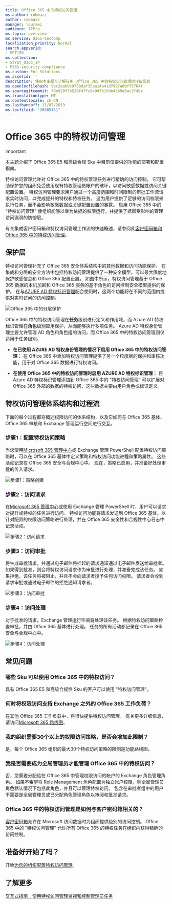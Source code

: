 ```yaml
---
title: Office 365 中的特权访问管理
ms.author: robmazz
author: robmazz
manager: laurawi
audience: ITPro
ms.topic: overview
ms.service: O365-seccomp
localization_priority: Normal
search.appverid:
- MET150
ms.collection:
- Strat_O365_IP
- M365-security-compliance
ms.custom: Ent_Solutions
ms.assetid: ''
description: 使用本主题可了解有关 Office 365 中的特权访问管理的详细信息
ms.openlocfilehash: 9bc2aab9c9758daf35aa14a41d7997a0bff5764f
ms.sourcegitcommit: 70e920f76526f47fc849df615de4569e0ac2f4be
ms.translationtype: MT
ms.contentlocale: zh-CN
ms.lasthandoff: 11/07/2019
ms.locfileid: "38685151"
---
```

# <a name="privileged-access-management-in-office-365"></a>Office 365 中的特权访问管理

> [!IMPORTANT]
> 本主题介绍了 Office 365 E5 和高级合规 Sku 中目前仅提供的功能的部署和配置指南。

特权访问管理允许对 Office 365 中的特权管理任务进行精确的访问控制。 它可帮助保护您的组织免受使用现有特权管理员帐户的破坏，以访问敏感数据或访问关键配置设置。 特权访问管理要求用户通过一个高度范围和时间限制的审批工作流请求实时访问，以完成提升的特权和特权任务。 这为用户提供了足够的访问权限来执行任务，而不会影响敏感数据或关键配置设置的暴露。 启用 Office 365 中的 "特权访问管理" 使组织能够以零为依据的权限运行，并提供了抵御受影响的管理访问漏洞的防御层。

有关集成客户密码箱和特权访问管理工作流的快速概述，请参阅此[客户密码箱和 Office 365 中的特权访问管理](https://go.microsoft.com/fwlink/?linkid=2066800)。

## <a name="layers-of-protection"></a>保护层

特权访问管理补充了 Office 365 安全体系结构中的其他数据和访问功能保护。 在集成和分层的安全方法中包括特权访问管理提供了一种安全模型，可以最大限度地保护敏感信息和 Office 365 配置设置。 如图中所示，特权访问管理基于 Office 365 数据的本机加密和 Office 365 服务的基于角色的访问控制安全模型提供的保护。 在与[AZURE AD 特权标识管理](https://docs.microsoft.com/azure/active-directory/active-directory-privileged-identity-management-configure)配合使用时，这两个功能将在不同的范围内提供对实时访问的访问控制。

![Office 365 中的分层保护](media/pam-layered-protection.png)

Office 365 中的特权访问管理在**任务**级别进行定义和作用域，而 Azure AD 特权标识管理在**角色**级别应用保护，从而能够执行多项任务。 Azure AD 特权身份管理主要允许管理 AD 角色和角色组的访问，而 Office 365 中的特权访问管理则仅适用于任务级别。

- **在已使用 AZURE AD 特权身份管理的情况下启用 Office 365 中的特权访问管理：** 在 Office 365 中添加特权访问管理提供了另一个粒度层的保护和审核功能，用于对 Office 365 数据进行特权访问。

- **在使用 Office 365 中的特权访问管理时启用 AZURE AD 特权标识管理：** 将 Azure AD 特权标识管理添加到 Office 365 中的 "特权访问管理" 可以扩展对 Office 365 外部的数据的特权访问，这些数据主要由用户角色或标识定义。  

## <a name="privileged-access-management-architecture-and-process-flow"></a>特权访问管理体系结构和过程流

下面的每个过程都将概述权限访问的体系结构，以及它如何与 Office 365 基体、Office 365 审核和 Exchange 管理运行空间进行交互。

### <a name="step-1-configure-a-privileged-access-policy"></a>步骤1：配置特权访问策略

当您使用[Microsoft 365 管理中心](https://admin.microsoft.com)或 Exchange 管理 PowerShell 配置特权访问策略时，可以在 Office 365 基体中定义策略和特权访问功能进程和策略属性。 这些活动记录在 Office 365 安全与合规中心中。 现在，策略已启用，并准备好处理审批的传入请求。

![步骤1：策略创建](media/pam-step1-policy-creation.jpg)

### <a name="step-2-access-request"></a>步骤2：访问请求

在[Microsoft 365 管理中心](https://admin.microsoft.com)或使用 Exchange 管理 PowerShell 时，用户可以请求对提升或特权的任务进行访问。 特权访问功能将请求发送到 Office 365 基体，以针对配置的权限访问策略进行处理，并在 Office 365 安全性和合规性中心日志中记录活动。

![步骤2：访问请求](media/pam-step2-access-request.jpg)

### <a name="step-3-access-approval"></a>步骤3：访问审批

将生成审批请求，并通过电子邮件将挂起的请求通知通过电子邮件发送给审批者。 如果得到批准，则会将特权访问请求作为审批进行处理，并准备完成该任务。 如果拒绝，该任务将被阻止，并且不会向请求者授予任何访问权限。 请求者会收到请求审批或通过电子邮件的拒绝通知请求者。

![步骤3：访问审批](media/pam-step3-access-approval.jpg)

### <a name="step-4-access-processing"></a>步骤4：访问处理

对于批准的请求，Exchange 管理运行空间将处理该任务。 根据特权访问策略检查审批，并由 Office 365 基体进行处理。 任务的所有活动都记录在 Office 365 安全与合规中心中。

![步骤4：访问处理](media/pam-step4-access-processing.jpg)

## <a name="frequently-asked-questions"></a>常见问题

### <a name="what-skus-can-use-privileged-access-in-office-365"></a>哪些 Sku 可以使用 Office 365 中的特权访问？
具有 Office 365 E5 和高级合规性 Sku 的客户可以使用 "特权访问管理"。

### <a name="when-will-privileged-access-support-office-365-workloads-beyond-exchange"></a>何时将权限访问支持 Exchange 之外的 Office 365 工作负荷？
在其他 Office 365 工作负载中，将很快提供特权访问管理。 有关更多详细信息，请访问[Microsoft 365 路线图](https://www.microsoft.com/microsoft-365/roadmap)。

### <a name="my-organization-needs-more-than-30-privileged-access-policies-will-this-limit-be-increased"></a>我的组织需要30个以上的权限访问策略，是否会增加此限制？
是，每个 Office 365 组织的最大30个特权访问策略的限制是功能路线图。

### <a name="do-i-need-to-be-a-global-admin-to-manage-privileged-access-in-office-365"></a>我是否需要成为全局管理员才能管理 Office 365 中的特权访问？
否，您需要分配给在 Office 365 中管理权限访问的帐户的 Exchange 角色管理角色。 如果不希望将 Role Management 角色配置为独立帐户权限，则全局管理员角色默认情况下包括此角色，并且可以管理特权访问。 包含在审批者组中的用户不需要是全局管理员或已分配角色管理角色以审阅和批准请求。

### <a name="how-is-privileged-access-management-in-office-365-related-to-customer-lockbox"></a>Office 365 中的特权访问管理是如何与客户密码箱相关的？
[客户密码箱](https://docs.microsoft.com/office365/admin/manage/customer-lockbox-requests)允许在 Microsoft 访问数据时为组织提供级别的访问控制。 Office 365 中的 "特权访问管理" 允许所有 Office 365 的特权任务在组织内获得精确的访问控制。

## <a name="ready-to-get-started"></a>准备好开始了吗？

开始[为您的组织配置特权访问管理](privileged-access-management-configuration.md)。

## <a name="learn-more"></a>了解更多

[交互式指南：使用特权访问管理监视和控制管理员任务](https://content.cloudguides.com/guides/Privileged%20Access%20Management)